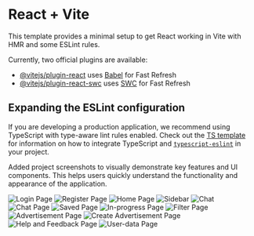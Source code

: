 # React + Vite

This template provides a minimal setup to get React working in Vite with HMR and some ESLint rules.

Currently, two official plugins are available:

- [@vitejs/plugin-react](https://github.com/vitejs/vite-plugin-react/blob/main/packages/plugin-react) uses [Babel](https://babeljs.io/) for Fast Refresh
- [@vitejs/plugin-react-swc](https://github.com/vitejs/vite-plugin-react/blob/main/packages/plugin-react-swc) uses [SWC](https://swc.rs/) for Fast Refresh

## Expanding the ESLint configuration

If you are developing a production application, we recommend using TypeScript with type-aware lint rules enabled. Check out the [TS template](https://github.com/vitejs/vite/tree/main/packages/create-vite/template-react-ts) for information on how to integrate TypeScript and [`typescript-eslint`](https://typescript-eslint.io) in your project.


Added project screenshots to visually demonstrate key features and UI components. This helps users quickly understand the functionality and appearance of the application.

![Login Page](images/login_page.png "Login Screen")
![Register Page](images/register_page.png "Register Screen")
![Home Page](images/home_page.png "Home Screen")
![Sidebar](images/sidebar.png "Sidebar")
![Chat](images/chat.png "Chat")
![Chat Page](images/chat_page.png "Chat Screen")
![Saved Page](images/saved_page.png "Saved Screen")
![In-progress Page](images/in_progress_page.png "In-progress Screen")
![Filter Page](images/filter_page.png "Filter Screen")
![Advertisement Page](images/advertisement_page.png "Advertisements Screen")
![Create Advertisement Page](images/create_advertisement_page.png "Create Advertisement Screen")
![Help and Feedback Page](images/help_page.png "Help Screen")
![User-data Page](images/user_data_page.png "User-data Screen")
